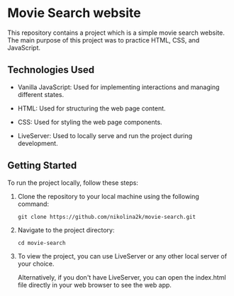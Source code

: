# Movie Search website

This repository contains a project which is a simple movie search website. The main purpose of this project was to practice HTML, CSS, and JavaScript.

## Technologies Used

- Vanilla JavaScript: Used for implementing interactions and managing different states.

- HTML: Used for structuring the web page content.

- CSS: Used for styling the web page components.

- LiveServer: Used to locally serve and run the project during development.

## Getting Started

To run the project locally, follow these steps:

1.  Clone the repository to your local machine using the following command:

        git clone https://github.com/nikolina2k/movie-search.git

2.  Navigate to the project directory:

        cd movie-search

3.  To view the project, you can use LiveServer or any other local server of your choice.

    Alternatively, if you don't have LiveServer, you can open the index.html file directly in your web browser to see the web app.
